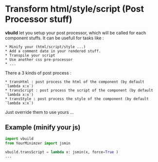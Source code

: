 # Transform html/style/script (Post Processor stuff)

**vbuild** let you setup your post processor, which will be called for each component stuffs. It can be usefull for tasks like :

    * Minify your (html/script/style ...)
    * Add a comment date in your rendered stuff.
    * Transpile your script
    * Use another css pre-processor
    * ...

There a 3 kinds of post process :

    * transHtml : post process the html of the component (by default `lambda x:x`)
    * transScript : post process the script of the component (by default `lambda x:x`)
    * transStyle : post process the style of the component (by default `lambda x:x`)

Just override them to use yours ...

## Example (minify your js)

```python
import vbuild
from YourMinimzer import jsmin

vbuild.transScript = lambda x: jsmin(x, force=True )
...
```
